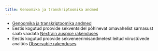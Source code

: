 ```yaml
---
title: Genoomika ja transkriptoomika andmed
---
```


* [Genoomika ja transkriptoomika andmed](https://covid19dataportal.ee/genomics_transcriptomics/)
* Eestis kogutud proovide sekventsidel põhinevat omavahelist sarnasust saab vaadata [Nextrain auspice rakenduses](https://auspice.biit.cs.ut.ee/ncov/est)
* Eestis kogutud proovide sekveneerimisandmetest leitud viirustüvede analüüs [Observable rakenduses](https://covid19dataportal.ee/observable)

